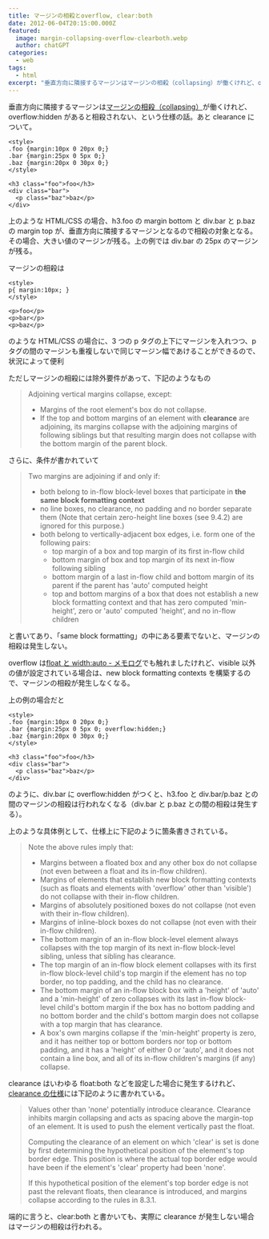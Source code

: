 ```yaml
---
title: マージンの相殺とoverflow, clear:both
date: 2012-06-04T20:15:00.000Z
featured:
  image: margin-collapsing-overflow-clearboth.webp
  author: chatGPT
categories:
  - web
tags:
  - html
excerpt: "垂直方向に隣接するマージンはマージンの相殺（collapsing）が働くけれど、overflow:hiddenがあると相殺されない、という仕様の話。あとclearanceについて。"
---
```


垂直方向に隣接するマージンは[マージンの相殺（collapsing）](http://www.w3.org/TR/CSS21/box#collapsing-margins)が働くけれど、overflow:hidden があると相殺されない、という仕様の話。あと clearance について。

```
<style>
.foo {margin:10px 0 20px 0;}
.bar {margin:25px 0 5px 0;}
.baz {margin:20px 0 30px 0;}
</style>

<h3 class="foo">foo</h3>
<div class="bar">
  <p class="baz">baz</p>
</div>

```

上のような HTML/CSS の場合、h3.foo の margin bottom と div.bar と p.baz の margin top が、垂直方向に隣接するマージンとなるので相殺の対象となる。その場合、大きい値のマージンが残る。上の例では div.bar の 25px のマージンが残る。

マージンの相殺は

```
<style>
p{ margin:10px; }
</style>

<p>foo</p>
<p>bar</p>
<p>baz</p>

```

のような HTML/CSS の場合に、3 つの p タグの上下にマージンを入れつつ、p タグの間のマージンも重複しないで同じマージン幅であけることができるので、状況によって便利

ただしマージンの相殺には除外要件があって、下記のようなもの

> Adjoining vertical margins collapse, except:
>
> - Margins of the root element's box do not collapse.
> - If the top and bottom margins of an element with **clearance** are adjoining, its margins collapse with the adjoining margins of following siblings but that resulting margin does not collapse with the bottom margin of the parent block.

さらに、条件が書かれていて

> Two margins are adjoining if and only if:
>
> - both belong to in-flow block-level boxes that participate in **the same block formatting context**
> - no line boxes, no clearance, no padding and no border separate them (Note that certain zero-height line boxes (see 9.4.2) are ignored for this purpose.)
> - both belong to vertically-adjacent box edges, i.e. form one of the following pairs:
>   - top margin of a box and top margin of its first in-flow child
>   - bottom margin of box and top margin of its next in-flow following sibling
>   - bottom margin of a last in-flow child and bottom margin of its parent if the parent has 'auto' computed height
>   - top and bottom margins of a box that does not establish a new block formatting context and that has zero computed 'min-height', zero or 'auto' computed 'height', and no in-flow children

と書いてあり、「same block formatting」の中にある要素でないと、マージンの相殺は発生しない。

overflow は[float と width:auto - メモログ](/blog//2012/05/float_and_width_auto/)でも触れましたけれど、visible 以外の値が設定されている場合は、new block formatting contexts を構築するので、マージンの相殺が発生しなくなる。

上の例の場合だと

```
<style>
.foo {margin:10px 0 20px 0;}
.bar {margin:25px 0 5px 0; overflow:hidden;}
.baz {margin:20px 0 30px 0;}
</style>

<h3 class="foo">foo</h3>
<div class="bar">
  <p class="baz">baz</p>
</div>

```

のように、div.bar に overflow:hidden がつくと、h3.foo と div.bar/p.baz との間のマージンの相殺は行われなくなる（div.bar と p.baz との間の相殺は発生する）。

上のような具体例として、仕様上に下記のように箇条書きされている。

> Note the above rules imply that:
>
> - Margins between a floated box and any other box do not collapse (not even between a float and its in-flow children).
> - Margins of elements that establish new block formatting contexts (such as floats and elements with 'overflow' other than 'visible') do not collapse with their in-flow children.
> - Margins of absolutely positioned boxes do not collapse (not even with their in-flow children).
> - Margins of inline-block boxes do not collapse (not even with their in-flow children).
> - The bottom margin of an in-flow block-level element always collapses with the top margin of its next in-flow block-level sibling, unless that sibling has clearance.
> - The top margin of an in-flow block element collapses with its first in-flow block-level child's top margin if the element has no top border, no top padding, and the child has no clearance.
> - The bottom margin of an in-flow block box with a 'height' of 'auto' and a 'min-height' of zero collapses with its last in-flow block-level child's bottom margin if the box has no bottom padding and no bottom border and the child's bottom margin does not collapse with a top margin that has clearance.
> - A box's own margins collapse if the 'min-height' property is zero, and it has neither top or bottom borders nor top or bottom padding, and it has a 'height' of either 0 or 'auto', and it does not contain a line box, and all of its in-flow children's margins (if any) collapse.

clearance はいわゆる float:both などを設定した場合に発生するけれど、[clearance の仕様](http://www.w3.org/TR/CSS21/visuren.html#clearance)には下記のように書かれている。

> Values other than 'none' potentially introduce clearance. Clearance inhibits margin collapsing and acts as spacing above the margin-top of an element. It is used to push the element vertically past the float.
>
> Computing the clearance of an element on which 'clear' is set is done by first determining the hypothetical position of the element's top border edge. This position is where the actual top border edge would have been if the element's 'clear' property had been 'none'.
>
> If this hypothetical position of the element's top border edge is not past the relevant floats, then clearance is introduced, and margins collapse according to the rules in 8.3.1.

端的に言うと、clear:both と書かいても、実際に clearance が発生しない場合はマージンの相殺は行われる。
